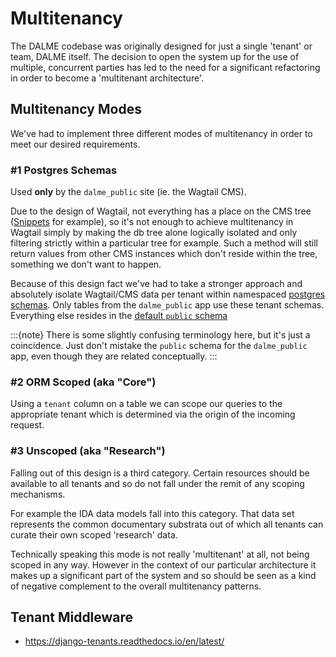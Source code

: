 # Multitenancy

The DALME codebase was originally designed for just a single 'tenant' or team,
DALME itself. The decision to open the system up for the use of multiple,
concurrent parties has led to the need for a significant refactoring in order
to become a 'multitenant architecture'.

## Multitenancy Modes

We've had to implement three different modes of multitenancy in order to meet
our desired requirements.

### #1 Postgres Schemas

Used **only** by the `dalme_public` site (ie. the Wagtail CMS).

Due to the design of Wagtail, not everything has a place on the CMS tree
([Snippets](https://docs.wagtail.org/en/stable/topics/snippets/index.html) for
example), so it's not enough to achieve multitenancy in Wagtail simply by
making the db tree alone logically isolated and only filtering strictly within
a particular tree for example. Such a method will still return values from
other CMS instances which don't reside within the tree, something we don't want
to happen.

Because of this design fact we've had to take a stronger approach and
absolutely isolate Wagtail/CMS data per tenant within namespaced [postgres
schemas](https://www.postgresql.org/docs/current/ddl-schemas.html). Only tables
from the `dalme_public` app use these tenant schemas. Everything else resides
in the [default `public`
schema](https://www.postgresql.org/docs/current/ddl-schemas.html#DDL-SCHEMAS-PUBLIC)

:::{note}
There is some slightly confusing terminology here, but it's just a coincidence.
Just don't mistake the `public` schema for the `dalme_public` app, even though
they are related conceptually.
:::

### #2 ORM Scoped (aka "Core")

Using a `tenant` column on a table we can scope our queries to the
appropriate tenant which is determined via the origin of the incoming request.


### #3 Unscoped (aka "Research")

Falling out of this design is a third category. Certain resources should be
available to all tenants and so do not fall under the remit of any scoping
mechanisms.

For example the IDA data models fall into this category. That data set
represents the common documentary substrata out of which all tenants can curate
their own scoped 'research' data.

Technically speaking this mode is not really 'multitenant' at all, not being
scoped in any way. However in the context of our particular architecture it
makes up a significant part of the system and so should be seen as a kind of
negative complement to the overall multitenancy patterns.

## Tenant Middleware

- https://django-tenants.readthedocs.io/en/latest/
